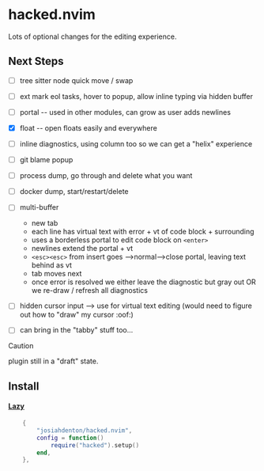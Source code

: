 # hacked.nvim

Lots of optional changes for the editing experience.

## Next Steps

- [ ] tree sitter node quick move / swap
- [ ] ext mark eol tasks, hover to popup, allow inline typing via hidden buffer
- [ ] portal -- used in other modules, can grow as user adds newlines
- [x] float -- open floats easily and everywhere
- [ ] inline diagnostics, using column too so we can get a "helix" experience
- [ ] git blame popup
- [ ] process dump, go through and delete what you want
- [ ] docker dump, start/restart/delete
- [ ] multi-buffer
    - new tab
    - each line has virtual text with error + vt of code block + surrounding
    - uses a borderless portal to edit code block on `<enter>`
    - newlines extend the portal + vt 
    - `<esc><esc>` from insert goes -->normal-->close portal, leaving text behind as vt
    - tab moves next
    - once error is resolved we either leave the diagnostic but gray out OR we re-draw / refresh all diagnostics
- [ ] hidden cursor input --> use for virtual text editing (would need to figure out how to "draw" my cursor :oof:)
- [ ] can bring in the "tabby" stuff too...


> [!caution]
> plugin still in a "draft" state.

## Install

#### [Lazy](https://github.com/folke/lazy.nvim)

```lua
    {
        "josiahdenton/hacked.nvim",
        config = function()
            require("hacked").setup()
        end,
    },
```
